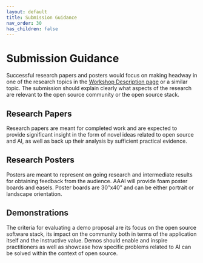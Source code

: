 ```yaml
---
layout: default
title: Submission Guidance
nav_order: 30
has_children: false
---
```



# Submission Guidance
Successful research papers and posters would focus on making headway in one of the research topics in the [Workshop Description page](https://the-ai-alliance.github.io/AAAI-25-Workshop-on-Open-Source-AI-for-Mainstream-Use/) or a similar topic. The submission should explain clearly what aspects of the research are relevant to the open source community or the open source stack.

## Research Papers
Research papers are meant for completed work and are expected to provide significant insight in the form of novel ideas related to open source and AI, as well as back up their analysis by sufficient practical evidence. 

## Research Posters
Posters are meant to represent on going research and intermediate results for obtaining feedback from the audience. AAAI will provide foam poster boards and easels. Poster boards are 30″x40″ and can be either portrait or landscape orientation.

## Demonstrations
The criteria for evaluating a demo proposal are  its focus on the open source software stack, its impact on the community both in terms of the application itself and the instructive value. Demos should enable and inspire practitioners as well as showcase how specific problems related to AI can be solved within the context of open source.
